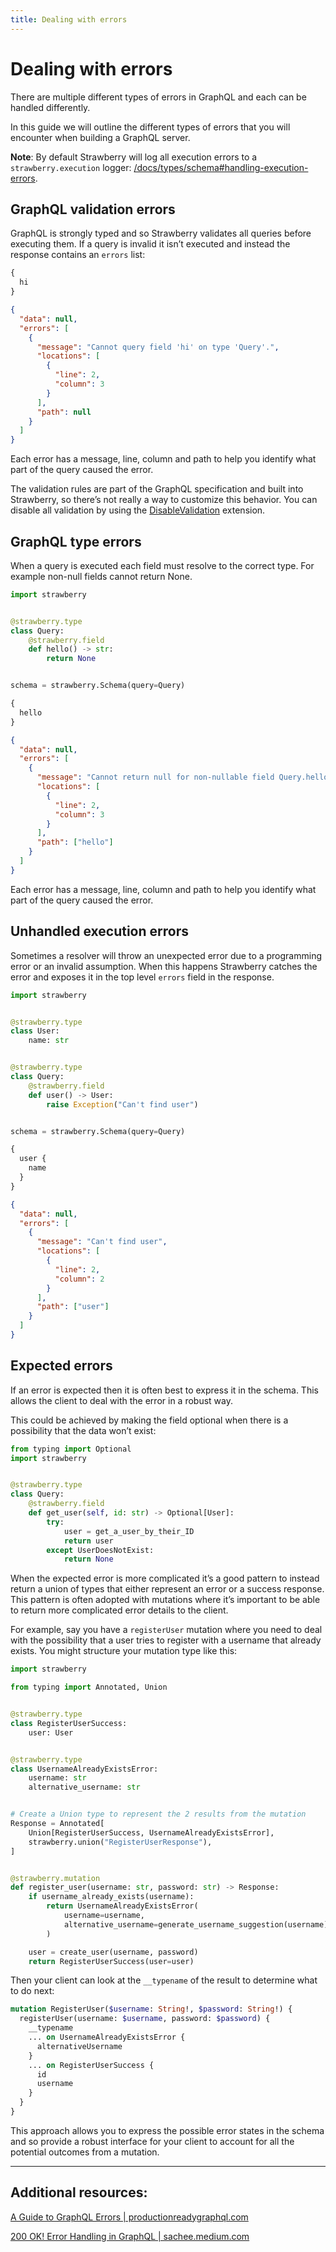 ```yaml
---
title: Dealing with errors
---
```


# Dealing with errors

There are multiple different types of errors in GraphQL and each can be handled
differently.

In this guide we will outline the different types of errors that you will
encounter when building a GraphQL server.

**Note**: By default Strawberry will log all execution errors to a
`strawberry.execution` logger:
[/docs/types/schema#handling-execution-errors](../types/schema#handling-execution-errors).

## GraphQL validation errors

GraphQL is strongly typed and so Strawberry validates all queries before
executing them. If a query is invalid it isn’t executed and instead the response
contains an `errors` list:

<CodeGrid>

```graphql
{
  hi
}
```

```json
{
  "data": null,
  "errors": [
    {
      "message": "Cannot query field 'hi' on type 'Query'.",
      "locations": [
        {
          "line": 2,
          "column": 3
        }
      ],
      "path": null
    }
  ]
}
```

</CodeGrid>

Each error has a message, line, column and path to help you identify what part
of the query caused the error.

The validation rules are part of the GraphQL specification and built into
Strawberry, so there’s not really a way to customize this behavior. You can
disable all validation by using the
[DisableValidation](../extensions/disable-validation) extension.

## GraphQL type errors

When a query is executed each field must resolve to the correct type. For
example non-null fields cannot return None.

```python
import strawberry


@strawberry.type
class Query:
    @strawberry.field
    def hello() -> str:
        return None


schema = strawberry.Schema(query=Query)
```

<CodeGrid>

```graphql
{
  hello
}
```

```json
{
  "data": null,
  "errors": [
    {
      "message": "Cannot return null for non-nullable field Query.hello.",
      "locations": [
        {
          "line": 2,
          "column": 3
        }
      ],
      "path": ["hello"]
    }
  ]
}
```

</CodeGrid>

Each error has a message, line, column and path to help you identify what part
of the query caused the error.

## Unhandled execution errors

Sometimes a resolver will throw an unexpected error due to a programming error
or an invalid assumption. When this happens Strawberry catches the error and
exposes it in the top level `errors` field in the response.

```python
import strawberry


@strawberry.type
class User:
    name: str


@strawberry.type
class Query:
    @strawberry.field
    def user() -> User:
        raise Exception("Can't find user")


schema = strawberry.Schema(query=Query)
```

<CodeGrid>

```graphql
{
  user {
    name
  }
}
```

```json
{
  "data": null,
  "errors": [
    {
      "message": "Can't find user",
      "locations": [
        {
          "line": 2,
          "column": 2
        }
      ],
      "path": ["user"]
    }
  ]
}
```

</CodeGrid>

## Expected errors

If an error is expected then it is often best to express it in the schema. This
allows the client to deal with the error in a robust way.

This could be achieved by making the field optional when there is a possibility
that the data won’t exist:

```python
from typing import Optional
import strawberry


@strawberry.type
class Query:
    @strawberry.field
    def get_user(self, id: str) -> Optional[User]:
        try:
            user = get_a_user_by_their_ID
            return user
        except UserDoesNotExist:
            return None
```

When the expected error is more complicated it’s a good pattern to instead
return a union of types that either represent an error or a success response.
This pattern is often adopted with mutations where it’s important to be able to
return more complicated error details to the client.

For example, say you have a `registerUser` mutation where you need to deal with
the possibility that a user tries to register with a username that already
exists. You might structure your mutation type like this:

```python
import strawberry

from typing import Annotated, Union


@strawberry.type
class RegisterUserSuccess:
    user: User


@strawberry.type
class UsernameAlreadyExistsError:
    username: str
    alternative_username: str


# Create a Union type to represent the 2 results from the mutation
Response = Annotated[
    Union[RegisterUserSuccess, UsernameAlreadyExistsError],
    strawberry.union("RegisterUserResponse"),
]


@strawberry.mutation
def register_user(username: str, password: str) -> Response:
    if username_already_exists(username):
        return UsernameAlreadyExistsError(
            username=username,
            alternative_username=generate_username_suggestion(username),
        )

    user = create_user(username, password)
    return RegisterUserSuccess(user=user)
```

Then your client can look at the `__typename` of the result to determine what to
do next:

```graphql
mutation RegisterUser($username: String!, $password: String!) {
  registerUser(username: $username, password: $password) {
    __typename
    ... on UsernameAlreadyExistsError {
      alternativeUsername
    }
    ... on RegisterUserSuccess {
      id
      username
    }
  }
}
```

This approach allows you to express the possible error states in the schema and
so provide a robust interface for your client to account for all the potential
outcomes from a mutation.

---

## Additional resources:

[A Guide to GraphQL Errors | productionreadygraphql.com](https://productionreadygraphql.com/2020-08-01-guide-to-graphql-errors/)

[200 OK! Error Handling in GraphQL | sachee.medium.com](https://sachee.medium.com/200-ok-error-handling-in-graphql-7ec869aec9bc)
